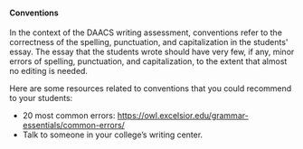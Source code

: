#### Conventions

In the context of the DAACS writing assessment, conventions refer to the correctness of the spelling, punctuation, and capitalization in the students' essay. The essay that the students wrote should have very few, if any, minor errors of spelling, punctuation, and capitalization, to the extent that almost no editing is needed.

Here are some resources related to conventions that you could recommend to your students:

* 20 most common errors: https://owl.excelsior.edu/grammar-essentials/common-errors/
* Talk to someone in your college’s writing center.

